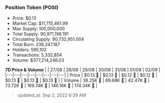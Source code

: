 
  ### Position Token (POSI)
  - Price: $0.13
  - Market Cap: $11,715,461.99
  - Max Supply: 100,000,000
  - Total Supply: 90,971,198.191
  - Circulating Supply: 90,732,951.004
  - Total Burn: 238,247.187
  - Holders: 595,102
  - Transactions: 5,332,854
  - Volume: $377,214,246.03

  **7D Price & Volume**
  | | 27&#x2F;08 | 28&#x2F;08 | 29&#x2F;08 | 30&#x2F;08 | 31&#x2F;08 | 01&#x2F;09 | 02&#x2F;09 |
  |---|---|---|---|---|---|---|---|
  | Price | $0.13 🔻 | $0.13 🔻 | $0.12 🔻 | $0.12 🔻 | $0.13 🚀 | $0.13 🔻 | $0.13 🚀 |
  | Volume | 38.25K 🔻 | 69.68K 🚀 | 42.47K 🔻 | 73.72K 🚀 | 169.74K 🚀 | 146.16K 🔻 | 174.34K 🚀 |

  > updated_at: Sep 2, 2022 6:39 AM
